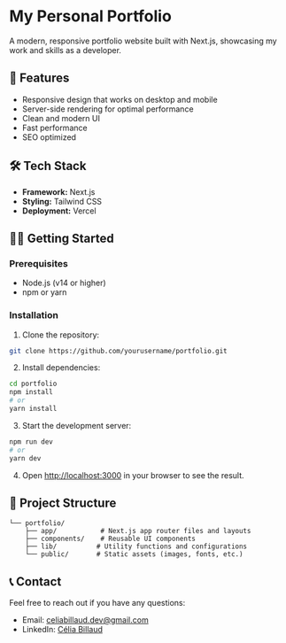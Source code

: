 # My Personal Portfolio

A modern, responsive portfolio website built with Next.js, showcasing my work and skills as a developer.

## 🚀 Features

- Responsive design that works on desktop and mobile
- Server-side rendering for optimal performance
- Clean and modern UI
- Fast performance
- SEO optimized

## 🛠 Tech Stack

- **Framework:** Next.js
- **Styling:** Tailwind CSS
- **Deployment:** Vercel

## 🏃‍♂️ Getting Started

### Prerequisites

- Node.js (v14 or higher)
- npm or yarn

### Installation

1. Clone the repository:
```bash
git clone https://github.com/yourusername/portfolio.git
```

2. Install dependencies:
```bash
cd portfolio
npm install
# or
yarn install
```

3. Start the development server:
```bash
npm run dev
# or
yarn dev
```

4. Open [http://localhost:3000](http://localhost:3000) in your browser to see the result.

## 📁 Project Structure

```
└── portfolio/
    ├── app/           # Next.js app router files and layouts
    ├── components/    # Reusable UI components
    ├── lib/          # Utility functions and configurations
    └── public/       # Static assets (images, fonts, etc.)
```

## 📞 Contact

Feel free to reach out if you have any questions:

- Email: celiabillaud.dev@gmail.com
- LinkedIn: [Célia Billaud](https://www.linkedin.com/in/celiabillaud/)